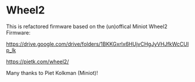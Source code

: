 # Wheel2
This is refactored firmware based on the (un)offical Miniot Wheel2 Firmware:

https://drive.google.com/drive/folders/1BKKGxrlx6HUjvCHgJyVHJfkWcCUIp_lk

https://pietk.com/wheel2/

Many thanks to Piet Kolkman (Miniot)!

